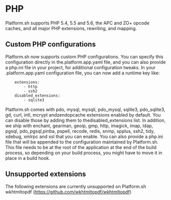 # PHP

Platform.sh supports PHP 5.4, 5.5 and 5.6, the APC and ZO+ opcode caches, and all major PHP extensions, rewriting, and mapping. 

## Custom PHP configurations
Platform.sh now supports custom PHP configurations. You can specify this configuration directly in the.platform.app.yaml file, and you can also provide a php.ini file in your project, for additional configuration tweaks.
In your .platform.app.yaml configuration file, you can now add a runtime key like:

```runtime:
    extensions:
        - http
        - ssh2
    disabled_extensions:
        - sqlite3
```

Platform.sh comes with pdo, mysql, mysqli, pdo_mysql, sqlite3, pdo_sqlite3, gd, curl, intl, mcrypt andzendopcache extensions enabled by default. You can disable those by adding them to thedisabled_extensions list.
In addition, we ship with enchant, gearman, geoip, gmp, http, imagick, imap, ldap, pgsql, pdo_pgsql,pinba, pspell, recode, redis, snmp, spplus, ssh2, tidy, xdebug, xmlrpc and xsl that you can enable.
You can also provide a php.ini file that will be appended to the configuration maintained by Platform.sh. This file needs to be at the root of the application at the end of the build process, so depending on your build process, you might have to move it in place in a build hook.

## Unsupported extensions
The following extensions are currently unsupported on Platform.sh
wkhtmltopdf (https://github.com/wkhtmltopdf/wkhtmltopdf)